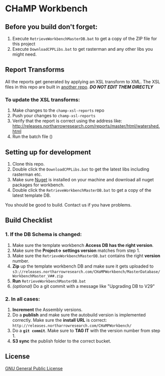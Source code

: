 # CHaMP Workbench

## Before you build don't forget:

1. Execute `RetrieveWorkbenchMasterDB.bat` to get a copy of the ZIP file for this project
2. Execute `DownloadCPPLibs.bat` to get rasterman and any other libs you might need.

## Report Transforms

All the reports get generated by applying an XSL transform to XML. The XSL files in this repo are built in [another repo](https://bitbucket.org/northarrowresearch/champ-xsl-reports). ***DO NOT EDIT THEM DIRECTLY***

### To update the XSL transforms:

1. Make changes to the `champ-xsl-reports` repo
2. Push your changes to `champ-xsl-reports`
3. Verify that the report is correct using the address like: <http://releases.northarrowresearch.com/reports/master/html/watershed.html> 
4. Run the batch file ()

## Setting up for development

1. Clone this repo.
2. Double click the `DownloadCPPLibs.bat` to get the latest libs including rasterman etc.
3. Make sure [Nuget](https://www.nuget.org/) is installed on your machine and download all nuget packages for workbench.
2. Double click the `RetrieveWorkbenchMasterDB.bat` to get a copy of the latest template DB.

You should be good to build. Contact us if you have problems.

## Build Checklist

### 1. If the DB Schema is changed:

1. Make sure the template workbench **Access DB has the right version**. 
2. Make sure the **Project-> settings version** matches from step 1.
3. Make sure the `RetrieveWorkbenchMasterDB.bat` contains the right **version** number.
4. **Zip** up the template workbench DB and make sure it gets uploaded to `s3://releases.northarrowresearch.com/CHaMPWorkbench/MasterDatabase/WorkbenchMaster_V##.zip`
5. **Run** `RetrieveWorkbenchMasterDB.bat`
6. *(optional)* Do a git commit with a message like "Upgrading DB to V29"

### 2. In all cases:

1. **Increment** the Assembly versions.
2. Do a **publish** and make sure the autobuild version is implemented correctly. Make sure the **install URL** is correct: `http://releases.northarrowresearch.com/CHaMPWorkbench/`
3. Do a **`git commit`**. Make sure to **TAG IT** with the version number from step 1.
4. **S3 sync** the publish folder to the correct bucket.

## License

[GNU General Public License](LICENSE)
